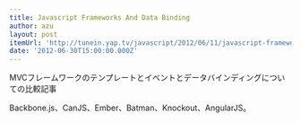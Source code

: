 ```yaml
---
title: Javascript Frameworks And Data Binding
author: azu
layout: post
itemUrl: 'http://tunein.yap.tv/javascript/2012/06/11/javascript-frameworks-and-data-binding/'
date: '2012-06-30T15:00:00.000Z'
---
```

MVCフレームワークのテンプレートとイベントとデータバインディングについての比較記事

Backbone.js、CanJS、Ember、Batman、Knockout、AngularJS。


